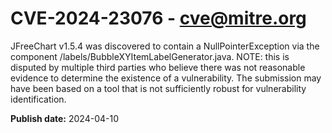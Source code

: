 # CVE-2024-23076 - cve@mitre.org

JFreeChart v1.5.4 was discovered to contain a NullPointerException via the component /labels/BubbleXYItemLabelGenerator.java. NOTE: this is disputed by multiple third parties who believe there was not reasonable evidence to determine the existence of a vulnerability. The submission may have been based on a tool that is not sufficiently robust for vulnerability identification.

**Publish date:** 2024-04-10
